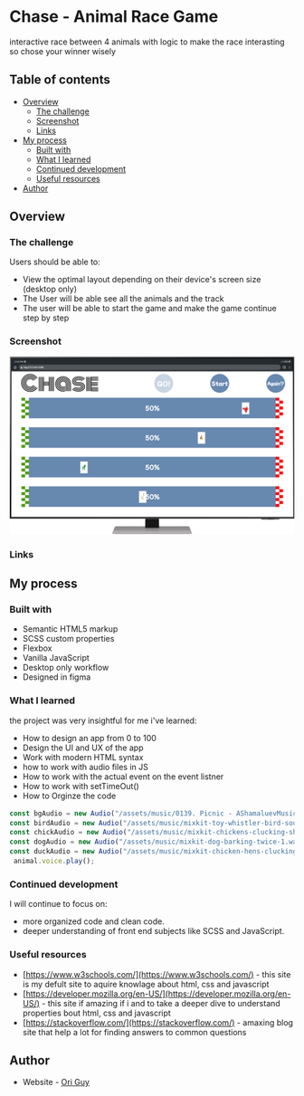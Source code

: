 # Chase  - Animal Race Game

interactive race between 4 animals with logic to make the race interasting so chose your winner wisely
## Table of contents

- [Overview](#overview)
  - [The challenge](#the-challenge)
  - [Screenshot](#screenshot)
  - [Links](#links)
- [My process](#my-process)
  - [Built with](#built-with)
  - [What I learned](#what-i-learned)
  - [Continued development](#continued-development)
  - [Useful resources](#useful-resources)
- [Author](#author)

## Overview

### The challenge

Users should be able to:

- View the optimal layout depending on their device's screen size (desktop only)
- The User will be able see all the animals and the track
- The user will be able to start the game and make the game continue step by step

### Screenshot

![screenshot of the website](assets/images/mobile.png)

### Links

<!-- - Live Site URL: [ Click to See the Site](https://firstsignuppageoriguy.netlify.app/) -->

## My process

### Built with

- Semantic HTML5 markup
- SCSS custom properties
- Flexbox
- Vanilla JavaScript
- Desktop only workflow
- Designed in figma

### What I learned

the project was very insightful for me i've learned:

- How to design an app from 0 to 100
- Design the UI and UX of the app
- Work with modern HTML syntax
- how to work with audio files in JS
- How to work with the actual event on the event listner
- How to work with setTimeOut()
- How to Orginze the code

```JavaScript
const bgAudio = new Audio("/assets/music/0139. Picnic - AShamaluevMusic.mp3")
const birdAudio = new Audio("/assets/music/mixkit-toy-whistler-bird-sound-18.wav")
const chickAudio = new Audio("/assets/music/mixkit-chickens-clucking-short-1772.wav")
const dogAudio = new Audio("/assets/music/mixkit-dog-barking-twice-1.wav")
const duckAudio = new Audio("/assets/music/mixkit-chicken-hens-clucking-1768.wav")
 animal.voice.play();
```

### Continued development

I will continue to focus on:

- more organized code and clean code.
- deeper understanding of front end subjects like SCSS and JavaScript.

### Useful resources

- [https://www.w3schools.com/](https://www.w3schools.com/) - this site is my defult site to aquire knowlage about html, css and javascript
- [https://developer.mozilla.org/en-US/](https://developer.mozilla.org/en-US/) - this site if amazing if i and to take a deeper dive to understand properties bout html, css and javascript
- [https://stackoverflow.com/](https://stackoverflow.com/) - amaxing blog site that help a lot for finding answers to common questions

## Author

- Website - [Ori Guy](https://github.com/origuy)
